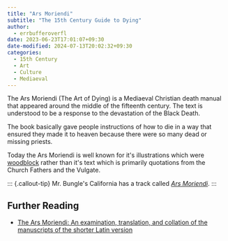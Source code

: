 ```yaml
---
title: "Ars Moriendi"
subtitle: "The 15th Century Guide to Dying"
author:
  - errbufferoverfl
date: 2023-06-23T17:01:07+09:30
date-modified: 2024-07-13T20:02:32+09:30
categories:
  - 15th Century
  - Art
  - Culture
  - Mediaeval
---
```


The Ars Moriendi (The Art of Dying) is a Mediaeval Christian death manual that appeared around the middle of the fifteenth century. The text is understood to be a response to the devastation of the Black Death.

The book basically gave people instructions of how to die in a way that ensured they made it to heaven because there were so many dead or missing priests.

Today the Ars Moriendi is well known for it's illustrations which were [woodblock](/art-studio/woodblock.md) rather than it's text which is primarily quotations from the Church Fathers and the Vulgate.

::: {.callout-tip}
Mr. Bungle's California has a track called [*Ars Moriendi*](https://www.youtube.com/watch?v=tUOWTmOP4FQ).
:::

## Further Reading

- [The Ars Moriendi: An examination, translation, and collation of the manuscripts of the shorter Latin version](https://www.medievalists.net/2012/02/the-ars-moriendi-an-examination-translation-and-collation-of-the-manuscripts-of-the-shorter-latin-version/)
